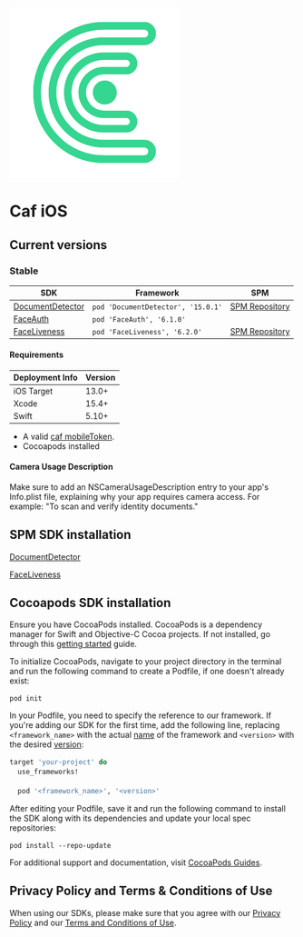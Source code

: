 ![Caf](https://github.com/combateafraude/iOS/raw/main/images/caf_icon.png)

# Caf iOS

## Current versions

### Stable

| SDK | Framework | SPM |
| ------- | ------------- | ------- |
| [DocumentDetector](https://docs.caf.io/sdks/ios/getting-started/document-detector/v9-or-above) | `pod 'DocumentDetector', '15.0.1'` | [SPM Repository](https://github.com/combateafraude/DocumentDetector) |
| [FaceAuth](https://docs.caf.io/sdks/ios/getting-started/faceauth) | `pod 'FaceAuth', '6.1.0'` |
| [FaceLiveness](https://docs.caf.io/sdks/ios/getting-started/faceliveness) | `pod 'FaceLiveness', '6.2.0'` | [SPM Repository](https://github.com/combateafraude/FaceLiveness) |

#### Requirements

| Deployment Info | Version |
| --------------- | ------- |
| iOS Target | 13.0+ |
| Xcode | 15.4+ |
| Swift | 5.10+ |

- A valid [caf mobileToken](https://docs.caf.io/sdks/access-token).
- Cocoapods installed

#### Camera Usage Description

Make sure to add an NSCameraUsageDescription entry to your app's Info.plist file, explaining why your app requires camera access. For example: "To scan and verify identity documents."

## SPM SDK installation

[DocumentDetector](https://github.com/combateafraude/DocumentDetector/blob/main/README.md)

[FaceLiveness](https://github.com/combateafraude/FaceLiveness/blob/main/README.md)

## Cocoapods SDK installation

Ensure you have CocoaPods installed. CocoaPods is a dependency manager for Swift and Objective-C Cocoa projects. If not installed, go through this [getting started](https://guides.cocoapods.org/using/getting-started.html) guide.

To initialize CocoaPods, navigate to your project directory in the terminal and run the following command to create a Podfile, if one doesn't already exist:

```console
pod init
```

In your Podfile, you need to specify the reference to our framework. If you're adding our SDK for the first time, add the following line, replacing `<framework_name>` with the actual [name](#stable) of the framework and `<version>` with the desired [version](#stable):

```ruby
target 'your-project' do
  use_frameworks!

  pod '<framework_name>', '<version>'
```

After editing your Podfile, save it and run the following command to install the SDK along with its dependencies and update your local spec repositories:

```console
pod install --repo-update
```

For additional support and documentation, visit [CocoaPods Guides](https://guides.cocoapods.org).

## Privacy Policy and Terms & Conditions of Use

When using our SDKs, please make sure that you agree with our [Privacy Policy](https://en.caf.io/politicas/politicas-de-privacidade) and our [Terms and Conditions of Use](https://en.caf.io/politicas/termos-e-condicoes-de-uso).
